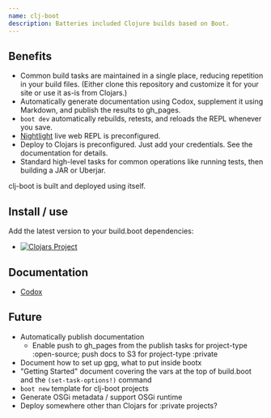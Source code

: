 ```yaml
---
name: clj-boot
description: Batteries included Clojure builds based on Boot.
---
```

## Benefits

* Common build tasks are maintained in a single place, reducing repetition in your build files.  (Either clone this repository and customize it for your site or use it as-is from Clojars.)
* Automatically generate documentation using Codox, supplement it using Markdown, and publish the results to gh_pages.
* ```boot dev``` automatically rebuilds, retests, and reloads the REPL whenever you save.
* [Nightlight](https://sekao.net/nightlight/) live web REPL is preconfigured.
* Deploy to Clojars is preconfigured.  Just add your credentials.  See the documentation for details.
* Standard high-level tasks for common operations like running tests, then building a JAR or Uberjar.

clj-boot is built and deployed using itself.


## Install / use

Add the latest version to your build.boot dependencies:

* [![Clojars Project](https://img.shields.io/clojars/v/coconutpalm/clj-boot.svg)](https://clojars.org/coconutpalm/clj-boot)

## Documentation

* [Codox](codox/index.html)


## Future

* Automatically publish documentation
   * Enable push to gh_pages from the publish tasks for project-type :open-source; push docs to S3 for project-type :private
* Document how to set up gpg, what to put inside bootx
* "Getting Started" document covering the vars at the top of build.boot and the ```(set-task-options!)``` command
* ```boot new``` template for clj-boot projects
* Generate OSGi metadata / support OSGi runtime
* Deploy somewhere other than Clojars for :private projects?
